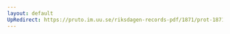 ```yaml
---
layout: default
UpRedirect: https://pruto.im.uu.se/riksdagen-records-pdf/1871/prot-1871--fk--520/prot-1871--fk--520_003.pdf
---
```

